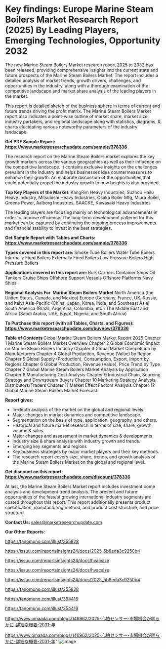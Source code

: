 # Key findings: Europe Marine Steam Boilers Market Research Report (2025) By Leading Players, Emerging Technologies, Opportunity 2032

The new Marine Steam Boilers Market research report 2025 to 2032 has been released, providing comprehensive insights into the current state and future prospects of the Marine Steam Boilers Market. The report includes a detailed analysis of market trends, growth drivers, challenges, and opportunities in the industry, along with a thorough examination of the competitive landscape and market share analysis of the leading players in the market.

This report is detailed sketch of the business sphere in terms of current and future trends driving the profit matrix. The Marine Steam Boilers Market report also indicates a point-wise outline of market share, market size, industry partakers, and regional landscape along with statistics, diagrams, &amp; charts elucidating various noteworthy parameters of the industry landscape.

<strong><b>Get PDF Sample Report: <a href=https://www.marketresearchupdate.com/sample/378336>https://www.marketresearchupdate.com/sample/378336</a></b></strong>

The research report on the Marine Steam Boilers market explores the key growth markers across the various geographies as well as their influence on the competitive landscape. It contains exclusive insights on the challenges prevalent in the industry and helps businesses idea countermeasures to enhance their growth. An elaborate discussion of the opportunities that could potentially propel the industry growth to new heights is also provided.

<strong><b>Top Key Players of the Market:
</b></strong>KangRim Heavy Industries, Suzhou Hailu Heavy Industry, Mitsubishi Heavy Industries, Osaka Boiler Mfg, Miura Boiler, Greens Power, Aalborg Industries, SAACKE, Kawasaki Heavy Industries<strong><b>
</b></strong>

The leading players are focusing mainly on technological advancements in order to improve efficiency. The long-term development patterns for this market can be captured by continuing the ongoing process improvements and financial stability to invest in the best strategies.

<strong><b>Get Sample Report with Tables and Charts: <a href=https://www.marketresearchupdate.com/sample/378336>https://www.marketresearchupdate.com/sample/378336</a></b></strong>

<strong><b>Types covered in this report are:
</b></strong>Smoke Tube Boilers
Water Tube Boilers
Internally Fired Boilers
Externally Fired Boilers
Low Pressure Boilers
High Pressure Boilers<strong><b>
</b></strong>

<strong><b>Applications covered in this report are:
</b></strong>Bulk Carriers
Container Ships
Oil Tankers
Cruise Ships
Offshore Support Vessels
Offshore Platforms
Navy Ships<strong><b>
</b></strong>

<strong><b>Regional Analysis For  Marine Steam Boilers Market</b></strong><strong><b>
</b></strong>North America (the United States, Canada, and Mexico)
Europe (Germany, France, UK, Russia, and Italy)
Asia-Pacific (China, Japan, Korea, India, and Southeast Asia)
South America (Brazil, Argentina, Colombia, etc.)
The Middle East and Africa (Saudi Arabia, UAE, Egypt, Nigeria, and South Africa)

<strong><b>To Purchase this report (with all Tables, Charts, and Figures): <a href=https://www.marketresearchupdate.com/buynow/378336>https://www.marketresearchupdate.com/buynow/378336</a></b></strong>

<strong><b>Table of Contents</b></strong><strong><b>
</b></strong>Global Marine Steam Boilers Market Report 2025
Chapter 1 Marine Steam Boilers Market Overview
Chapter 2 Global Economic Impact on Marine Steam Boilers Industry
Chapter 3 Global Market Competition by Manufacturers
Chapter 4 Global Production, Revenue (Value) by Region
Chapter 5 Global Supply (Production), Consumption, Export, Import by Regions
Chapter 6 Global Production, Revenue (Value), Price Trend by Type
Chapter 7 Global Marine Steam Boilers Market Analysis by Application
Chapter 8 Manufacturing Cost Analysis
Chapter 9 Industrial Chain, Sourcing Strategy and Downstream Buyers
Chapter 10 Marketing Strategy Analysis, Distributors/Traders
Chapter 11 Market Effect Factors Analysis
Chapter 12 Global Marine Steam Boilers Market Forecast

<strong><b>Report gives:</b></strong>

- In-depth analysis of the market on the global and regional levels.
- Major changes in market dynamics and competitive landscape.
- Segmentation on the basis of type, application, geography, and others.
- Historical and future market research in terms of size, share, growth, volume &amp; sales.
- Major changes and assessment in market dynamics &amp; developments.
- Industry size &amp; share analysis with industry growth and trends.
- Emerging key segments and regions
- Key business strategies by major market players and their key methods.
- The research report covers size, share, trends, and growth analysis of the Marine Steam Boilers Market on the global and regional level.

<strong><b>Get discount on this report: <a href=https://www.marketresearchupdate.com/discount/378336>https://www.marketresearchupdate.com/discount/378336</a></b></strong>

At last, the Marine Steam Boilers Market report includes investment come analysis and development trend analysis. The present and future opportunities of the fastest growing international industry segments are coated throughout this report. This report additionally presents product specification, manufacturing method, and product cost structure, and price structure.

<strong><b>Contact Us:
</b></strong>sales@marketresearchupdate.com

<strong>Our Other Reports:</strong>

<a href=https://tanomuno.com/illust/355828>https://tanomuno.com/illust/355828</a>

<a href=https://issuu.com/reportsinsights24/docs/2025_5b8eda3c9250b4>https://issuu.com/reportsinsights24/docs/2025_5b8eda3c9250b4</a>

<a href=https://issuu.com/reportsinsights24/docs/hvacsize>https://issuu.com/reportsinsights24/docs/hvacsize</a>

<a href=https://issuu.com/reportsinsights24/docs/hvacsize>https://issuu.com/reportsinsights24/docs/hvacsize</a>

<a href=https://issuu.com/reportsinsights24/docs/2025_5b8eda3c9250b4>https://issuu.com/reportsinsights24/docs/2025_5b8eda3c9250b4</a>

<a href=https://tanomuno.com/illust/355828>https://tanomuno.com/illust/355828</a>

<a href=https://tanomuno.com/illust/354416>https://tanomuno.com/illust/354416</a>

<a href=https://tanomuno.com/illust/354416>https://tanomuno.com/illust/354416</a>

<a href=https://www.omaada.com/blogs/146962/2025-心拍センサー-市場機会が明らかに-詳細な概要-2031-年>https://www.omaada.com/blogs/146962/2025-心拍センサー-市場機会が明らかに-詳細な概要-2031-年</a>

<a href=https://www.omaada.com/blogs/146962/2025-心拍センサー-市場機会が明らかに-詳細な概要-2031-年>https://www.omaada.com/blogs/146962/2025-心拍センサー-市場機会が明らかに-詳細な概要-2031-年</a>"
![image](https://github.com/user-attachments/assets/65ba1954-4a21-4c31-9796-c570d3bc9abb)
